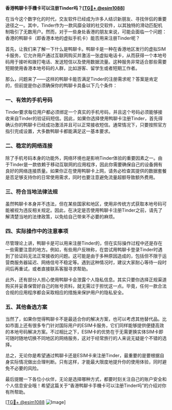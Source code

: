 **香港鸭聊卡手機卡可以注册Tinder吗？[[TG💪+ @esim1088](https://t.me/s/esim1088)]**

在当今这个数字化的时代，交友软件已经成为许多人结识新朋友、寻找伴侣的重要途径之一。其中，Tinder作为一款风靡全球的社交软件，以其独特的滑动匹配机制吸引了无数用户。然而，对于一些身处香港的朋友来说，可能会面临一个问题：香港的鸭聊卡（即香港本地的虚拟手机卡）能否用来注册Tinder呢？

首先，让我们来了解一下什么是鸭聊卡。鸭聊卡是一种在香港地区发行的虚拟SIM卡服务，它允许用户通过互联网购买并激活一张虚拟电话卡，从而获得一个本地号码用于接听和拨打电话、发送短信以及使用数据流量。这种服务非常适合那些需要短期使用香港本地号码的人群，比如游客、留学生或者短期工作者。

那么，问题来了——这样的鸭聊卡能否满足Tinder的注册需求呢？答案是肯定的，但前提是你必须确保你的鸭聊卡具备以下几个条件：

### 一、有效的手机号码
Tinder要求每位用户都必须绑定一个真实的手机号码，并且这个号码必须能够接收来自Tinder的验证码短信。因此，如果你选择使用鸭聊卡注册Tinder，首先得确认你的鸭聊卡已经成功激活并且可以正常接收短信。通常情况下，只要按照官方指引完成设置，大多数鸭聊卡都能满足这一基本要求。

### 二、稳定的网络连接
除了手机号码本身的功能外，网络环境也是影响Tinder体验的重要因素之一。由于Tinder是一款依赖于移动互联网的应用程序，因此你需要确保自己的设备拥有良好的网络连接质量。如果你正在使用鸭聊卡上网，请务必检查其提供的数据套餐是否足够支持你的日常使用需求，同时也要注意避免流量超额导致额外费用。

### 三、符合当地法律法规
虽然鸭聊卡本身并不违法，但在某些国家和地区，使用非传统方式获取本地号码可能被视为违反相关规定。因此，在决定是否使用鸭聊卡注册Tinder之前，请先了解清楚当地的法律政策，以免给自己带来不必要的麻烦。

### 四、实际操作中的注意事项
尽管理论上讲，鸭聊卡是可以用来注册Tinder的，但在实际操作过程中还是存在一些需要注意的地方。例如，有些用户反映称，在尝试用鸭聊卡登录Tinder时遇到了验证码无法正常接收的问题。这可能是由于多种原因造成的，包括但不限于运营商服务器延迟、网络信号不稳定等。遇到这种情况时，建议大家耐心等待一段时间后再重试，或者直接联系客服寻求帮助。

此外，还有部分人担心使用鸭聊卡会泄露个人隐私信息。其实只要你选择正规渠道购买并妥善保管好自己的账号资料，就无需过于担忧这一点。毕竟，任何一款合法合规的应用程序都会采取相应的措施来保护用户的隐私安全。

### 五、其他备选方案
当然了，如果你觉得鸭聊卡不是最适合你的解决方案，也可以考虑其他替代品。比如市面上还有很多专门针对国际用户的ESIM卡服务，它们同样能够提供便捷高效的本地号码解决方案。不过相比之下，ESIM卡的优势在于无需更换实体SIM卡即可随时随地切换不同地区的网络服务，这对于经常旅行的人来说无疑是个不错的选择。

总之，无论你是希望通过鸭聊卡还是ESIM卡来注册Tinder，最重要的是要根据自身实际情况做出合理判断。只有这样，才能最大限度地提升你的使用体验，同时避免不必要的风险。

最后提醒一下各位小伙伴，无论是选择哪种方式，都要时刻关注自己的账户安全和个人信息安全哦！希望这篇关于“香港鸭聊卡手機卡可以注册Tinder吗”的介绍对你有所帮助。

[[TG💪+ @esim1088](https://t.me/s/esim1088) ![Image](https://i.postimg.cc/4NQfJmqS/Snipaste-2025-05-13-00-14-12.png)]